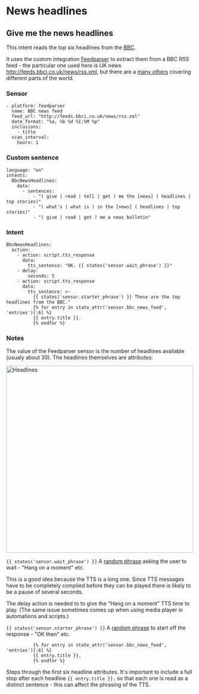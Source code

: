 # News headlines

## Give me the news headlines

This intent reads the top six headlines from the [BBC](https://www.bbc.co.uk/news).

It uses the custom integration [Feedparser](https://github.com/custom-components/feedparser/blob/master/README.md) to extract them from a BBC RSS feed - the particular one used here is UK news http://feeds.bbci.co.uk/news/rss.xml, but there are a [many others](http://news.bbc.co.uk/rss/feeds.opml) covering different parts of the world.

### Sensor
```
- platform: feedparser
  name: BBC news feed
  feed_url: "http://feeds.bbci.co.uk/news/rss.xml"
  date_format: "%a, %b %d %I:%M %p"
  inclusions:
    - title
  scan_interval:
    hours: 1
```

### Custom sentence

```
language: "en"
intents:
  BbcNewsHeadlines:
    data:
      - sentences:
          - "( give | read | tell | get ) me the [news] ( headlines | top stories)"
          - "( what's | what is ) in the [news] ( headlines | top stories)"
          - "( give | read | get ) me a news bulletin"
```

### Intent

```
BbcNewsHeadlines:
  action:
    - action: script.tts_response
      data:
        tts_sentence: "OK. {{ states('sensor.wait_phrase') }}"
    - delay:
        seconds: 5
    - action: script.tts_response
      data:
        tts_sentence: >-  
          {{ states('sensor.starter_phrase') }} These are the top headlines from the BBC."
          {% for entry in state_attr('sensor.bbc_news_feed', 'entries')[:6] %}
          {{ entry.title }}.
          {% endfor %}
```

### Notes

The value of the Feedparser sensor is the number of headlines available (usualy about 30). The headlines themselves are attributes:

<img src="https://github.com/jackjourneyman/custom-sentences-and-intents-in-Home-Assistant/blob/main/headlines.png" alt="Headlines" width="500">

```{{ states('sensor.wait_phrase') }}``` A [random phrase](https://github.com/jackjourneyman/custom-sentences-and-intents-in-Home-Assistant/blob/main/random_phrases.md) asking the user to wait - "Hang on a moment" etc.

This is a good idea because the TTS is a long one. Since TTS messages have to be completely compiled before they can be played there is likely to be a pause of several seconds.

The delay action is needed to to give the "Hang on a moment" TTS time to play. (The same issue sometimes comes up when using media player in automations and scripts.)

```{{ states('sensor.starter_phrase') }}``` A [random phrase](https://github.com/jackjourneyman/custom-sentences-and-intents-in-Home-Assistant/blob/main/random_phrases.md) to start off the response - "OK then" etc.

```
          {% for entry in state_attr('sensor.bbc_news_feed', 'entries')[:6] %}
          {{ entry.title }}.
          {% endfor %}
```
Steps through the first six headline attributes. It's important to include a full stop after each headline ```{{ entry.title }}.``` so that each one is read as a distinct sentence - this can affect the phrasing of the TTS.





